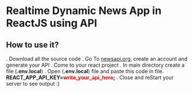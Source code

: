 # Realtime Dynamic News App in ReactJS using API

## How to use it?
. Download all the source code
. Go To <a href="https://newsapi.org/">newsapi.org</a>, create an account and generate your API
. Come to your react project
. In main directory create a file (<strong>.env.local</strong>)
. Open (<strong>.env.local</strong>) file and paste this code in file. <strong>REACT_APP_API_KEY=<span style="color: red">write_your_api_here</span>;</strong>
. Close and reStart your server to see output :)